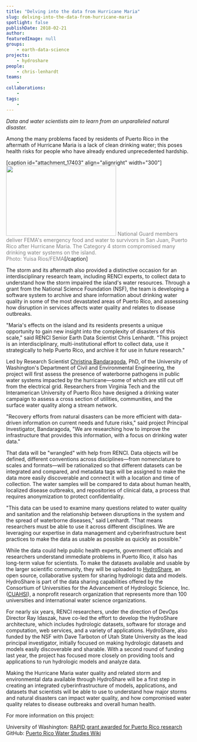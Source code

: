 ```yaml
---
title: "Delving into the data from Hurricane Maria"
slug: delving-into-the-data-from-hurricane-maria
spotlight: false
publishDate: 2018-02-21
author: 
featuredImage: null
groups:
    - earth-data-science
projects:
    - hydroshare
people:
    - chris-lenhardt
teams: 
    - 
collaborations:
    - 
tags:
    - 
---
```

<em>Data and water scientists aim to learn from an unparalleled natural disaster.</em>

Among the many problems faced by residents of Puerto Rico in the aftermath of Hurricane Maria is a lack of clean drinking water; this poses health risks for people who have already endured unprecedented hardship.

[caption id="attachment_17403" align="alignright" width="300"]<a href="https://renci.org/wp-content/uploads/2018/02/FEMA-31.jpg"><img class="wp-image-17403 size-medium" src="https://renci.org/wp-content/uploads/2018/02/FEMA-31-300x191.jpg" alt="" width="300" height="191" /></a> <span style="color: #808080;"><a style="color: #808080;">National Guard members deliver FEMA's emergency food and water to survivors in San Juan, Puerto Rico after Hurricane Maria. The Category 4 storm compromised many drinking water systems on the island.<br />Photo: Yuisa Rios/FEMA</a></span>[/caption]

The storm and its aftermath also provided a distinctive occasion for an interdisciplinary research team, including RENCI experts, to collect data to understand how the storm impaired the island's water resources. Through a grant from the National Science Foundation (NSF), the team is developing a software system to archive and share information about drinking water quality in some of the most devastated areas of Puerto Rico, and assessing how disruption in services affects water quality and relates to disease outbreaks.



"Maria's effects on the island and its residents presents a unique opportunity to gain new insight into the complexity of disasters of this scale," said RENCI Senior Earth Data Scientist Chris Lenhardt. "This project is an interdisciplinary, multi-institutional effort to collect data, use it strategically to help Puerto Rico, and archive it for use in future research."

Led by Research Scientist <a href="http://escience.washington.edu/people/christina-bandaragoda/" target="_blank" rel="noopener">Christina Bandaragoda</a>, PhD, of the University of Washington's Department of Civil and Environmental Engineering, the project will first assess the presence of waterborne pathogens in public water systems impacted by the hurricane—some of which are still cut off from the electrical grid. Researchers from Virginia Tech and the Interamerican University of Puerto Rico have designed a drinking water campaign to assess a cross section of utilities, communities, and the surface water quality along a stream network.

"Recovery efforts from natural disasters can be more efficient with data-driven information on current needs and future risks," said project Principal Investigator, Bandaragoda, "We are researching how to improve the infrastructure that provides this information, with a focus on drinking water data."

That data will be "wrangled" with help from RENCI. Data objects will be defined, different conventions across disciplines—from nomenclature to scales and formats—will be rationalized so that different datasets can be integrated and compared, and metadata tags will be assigned to make the data more easily discoverable and connect it with a location and time of collection. The water samples will be compared to data about human health, localized disease outbreaks, and repositories of clinical data, a process that requires anonymization to protect confidentiality.

"This data can be used to examine many questions related to water quality and sanitation and the relationship between disruptions in the system and the spread of waterborne diseases," said Lenhardt. "That means researchers must be able to use it across different disciplines. We are leveraging our expertise in data management and cyberinfrastructure best practices to make the data as usable as possible as quickly as possible."

While the data could help public health experts, government officials and researchers understand immediate problems in Puerto Rico, it also has long-term value for scientists. To make the datasets available and usable by the larger scientific community, they will be uploaded to <a href="https://www.hydroshare.org/" target="_blank" rel="noopener">HydroShare</a>, an open source, collaborative system for sharing hydrologic data and models. HydroShare is part of the data sharing capabilities offered by the Consortium of Universities for the Advancement of Hydrologic Science, Inc. (<a href="https://www.cuahsi.org/" target="_blank" rel="noopener">CUAHSI</a>), a nonprofit research organization that represents more than 100 universities and international water science organizations.

For nearly six years, RENCI researchers, under the direction of DevOps Director Ray Idaszak, have co-led the effort to develop the HydroShare architecture, which includes hydrologic datasets, software for storage and computation, web services, and a variety of applications. HydroShare, also funded by the NSF with Dave Tarboton of Utah State University as the lead principal investigator, initially focused on making hydrologic datasets and models easily discoverable and sharable. With a second round of funding last year, the project has focused more closely on providing tools and applications to run hydrologic models and analyze data.

Making the Hurricane Maria water quality and related storm and environmental data available through HydroShare will be a first step in creating an integrated cyberinfrastructure of models, applications, and datasets that scientists will be able to use to understand how major storms and natural disasters can impact water quality, and how compromised water quality relates to disease outbreaks and overall human health.

For more information on this project:

University of Washington: <a href="http://escience.washington.edu/rapid-grant-awarded-for-puerto-rico-research/" target="_blank" rel="noopener">RAPID grant awarded for Puerto Rico research</a>
GitHub: <a href="https://github.com/hydroshare/PuertoRicoWaterStudies/wiki" target="_blank" rel="noopener">Puerto Rico Water Studies Wiki</a>
